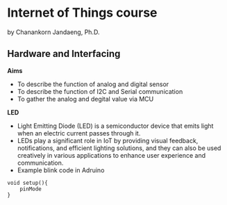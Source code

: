 # Internet of Things course

by Chanankorn Jandaeng, Ph.D.

## Hardware and Interfacing

**Aims**
* To describe the function of analog and digital sensor
* To describe the function of I2C and Serial communication
* To gather the analog and degital value via MCU

**LED**

* Light Emitting Diode (LED) is a semiconductor device that emits light when an electric current passes through it.
* LEDs play a significant role in IoT by providing visual feedback, notifications, and efficient lighting solutions, and they can also be used creatively in various applications to enhance user experience and communication.
* Example blink code in Adruino

```
void setup(){
    pinMode
}
```